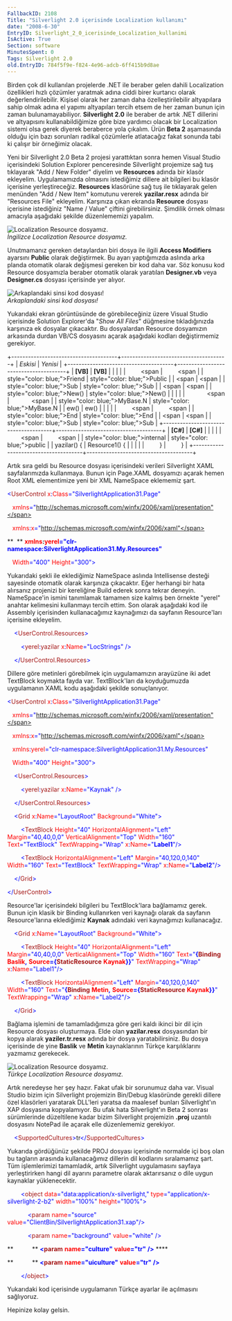 ```yaml
---
FallbackID: 2108
Title: "Silverlight 2.0 içerisinde Localization kullanımı"
date: "2008-6-30"
EntryID: Silverlight_2_0_icerisinde_Localization_kullanimi
IsActive: True
Section: software
MinutesSpent: 0
Tags: Silverlight 2.0
old.EntryID: 784f5f9e-f824-4e96-adcb-6ff415b9d8ae
---
```

Birden çok dil kullanılan projelerde .NET ile beraber gelen dahili
Localization özellikleri hızlı çözümler yaratmak adına ciddi birer
kurtarıcı olarak değerlendirilebilir. Kişisel olarak her zaman daha
özelleştirilebilir altyapılara sahip olmak adına el yapımı altyapıları
tercih etsem de her zaman bunun için zaman bulunamayabiliyor.
**Silverlight 2.0** ile beraber de artık .NET dillerini ve altyapısını
kullanabildiğimize göre bize yardımcı olacak bir Localization sistemi
olsa gerek diyerek beraberce yola çıkalım. Ürün **Beta 2** aşamasında
olduğu için bazı sorunları radikal çözümlerle atlatacağız fakat sonunda
tabi ki çalışır bir örneğimiz olacak.

Yeni bir Silverlight 2.0 Beta 2 projesi yarattıktan sonra hemen Visual
Studio içerisindeki Solution Explorer penceresinde Silverlight projemize
sağ tuş tıklayarak "Add / New Folder" diyelim ve **Resources** adında
bir klasör ekleyelim. Uygulamamızda olmasını istediğimiz dillere ait
bilgileri bu klasör içerisine yerleştireceğiz. **Resources** klasörüne
sağ tuş ile tıklayarak gelen menünden "Add / New Item" komutunu vererek
**yazilar.resx** adında bir "Resources File" ekleyelim. Karşınıza çıkan
ekranda **Resource** dosyası içerisine istediğiniz "Name / Value"
çiftini girebilirsiniz. Şimdilik örnek olması amacıyla aşağıdaki şekilde
düzenlememizi yapalım.

![Localization Resource
dosyamız.](media/Silverlight_2_0_icerisinde_Localization_kullanimi/29062008_3.png)\
 *İngilizce Localization Resource dosyamız.*

Unutmamanız gereken detaylardan biri dosya ile ilgili **Access
Modifiers** ayarsını **Public** olarak değiştirmek. Bu ayarı
yaptığımızda aslında arka planda otomatik olarak değişmesi gereken bir
kod daha var. Söz konusu kod Resource dosyamızla beraber otomatik olarak
yaratılan **Designer.vb** veya **Designer.cs** dosyası içerisinde yer
alıyor.

![Arkaplandaki sinsi kod
dosyası!](media/Silverlight_2_0_icerisinde_Localization_kullanimi/29062008_2.png)\
*Arkaplandaki sinsi kod dosyası!*

Yukarıdaki ekran görüntüsünde de görebileceğiniz üzere Visual Studio
içerisinde Solution Explorer'da "*Show All Files*" düğmesine
tıkladığınızda karşınıza ek dosyalar çıkacaktır. Bu dosyalardan Resource
dosyamızın arkasında durdan VB/CS dosyasını açarak aşağıdaki kodları
değiştirmemiz gerekiyor.

+--------------------------------------+--------------------------------------+
| *Eskisi*                             | *Yenisi*                             |
+--------------------------------------+--------------------------------------+
| **[VB]**                             | **[VB]**                             |
|                                      |                                      |
|         <span                        |         <span                        |
| style="color: blue;">Friend</span>   | style="color: blue;">Public</span>   |
| <span                                | <span                                |
| style="color: blue;">Sub</span>      | style="color: blue;">Sub</span>      |
| <span                                | <span                                |
| style="color: blue;">New</span>()    | style="color: blue;">New</span>()    |
|                                      |                                      |
|             <span                    |             <span                    |
| style="color: blue;">MyBase</span>.N | style="color: blue;">MyBase</span>.N |
| ew()                                 | ew()                                 |
|                                      |                                      |
|         <span                        |         <span                        |
| style="color: blue;">End</span>      | style="color: blue;">End</span>      |
| <span                                | <span                                |
| style="color: blue;">Sub</span>      | style="color: blue;">Sub</span>      |
+--------------------------------------+--------------------------------------+
| **[C\#]**                            | **[C\#]**                            |
|                                      |                                      |
|         <span                        |         <span                        |
| style="color: blue;">internal</span> | style="color: blue;">public</span>   |
| yazilar() {                          | Resource1() {                        |
|                                      |                                      |
|         }                            |         }                            |
+--------------------------------------+--------------------------------------+

Artık sıra geldi bu Resource dosyası içerisindeki verileri Silverlight
XAML sayfalarımızda kullanmaya. Bunun için Page.XAML dosyamızı açarak
hemen Root XML elementimize yeni bir XML NameSpace eklememiz şart.

<span style="color: blue;">\<</span><span
style="color: #a31515;">UserControl</span><span style="color: red;">
x</span><span style="color: blue;">:</span><span
style="color: red;">Class</span><span
style="color: blue;">="SilverlightApplication31.Page"</span>

   <span style="color: red;"> xmlns</span><span
style="color: blue;">="http://schemas.microsoft.com/winfx/2006/xaml/presentation"</span>

   <span style="color: red;"> xmlns</span><span
style="color: blue;">:</span><span style="color: red;">x</span><span
style="color: blue;">="http://schemas.microsoft.com/winfx/2006/xaml"</span>

**  ** <span style="color: red;"> **xmlns**</span>**:<span
style="color: red;">yerel</span><span
style="color: blue;">="clr-namespace:SilverlightApplication31.My.Resources"</span>**

   <span style="color: red;"> Width</span><span
style="color: blue;">="400"</span><span style="color: red;">
Height</span><span style="color: blue;">="300"\></span>

Yukarıdaki şekli ile eklediğimiz NameSpace aslında Intellisense desteği
sayesinde otomatik olarak karşınıza çıkacaktır. Eğer herhangi bir hata
alırsanız projenizi bir kereliğine Build ederek sonra tekrar deneyin.
NameSpace'in ismini tanımlamak tamamen size kalmış ben örnekte "yerel"
anahtar kelimesini kullanmayı tercih ettim. Son olarak aşağıdaki kod ile
Assembly içerisinden kullanacağımız kaynağımızı da sayfanın
Resource'ları içerisine ekleyelim.

<span style="color: #a31515;">    </span><span
style="color: blue;">\<</span><span
style="color: #a31515;">UserControl.Resources</span><span
style="color: blue;">\></span>

<span style="color: #a31515;">        </span><span
style="color: blue;">\<</span><span
style="color: #a31515;">yerel</span><span
style="color: blue;">:</span><span
style="color: #a31515;">yazilar</span><span style="color: red;">
x</span><span style="color: blue;">:</span><span
style="color: red;">Name</span><span style="color: blue;">="LocStrings"
/\></span>

<span style="color: #a31515;">    </span><span
style="color: blue;">\</</span><span
style="color: #a31515;">UserControl.Resources</span><span
style="color: blue;">\></span>

Dillere göre metinleri görebilmek için uygulamamızın arayüzüne iki adet
TextBlock koymakta fayda var. TextBlock'ları da koyduğumuzda uygulamanın
XAML kodu aşağıdaki şekilde sonuçlanıyor.

<span style="color: blue;">\<</span><span
style="color: #a31515;">UserControl</span><span style="color: red;">
x</span><span style="color: blue;">:</span><span
style="color: red;">Class</span><span
style="color: blue;">="SilverlightApplication31.Page"</span>

   <span style="color: red;"> xmlns</span><span
style="color: blue;">="http://schemas.microsoft.com/winfx/2006/xaml/presentation"</span>

   <span style="color: red;"> xmlns</span><span
style="color: blue;">:</span><span style="color: red;">x</span><span
style="color: blue;">="http://schemas.microsoft.com/winfx/2006/xaml"</span>

   <span style="color: red;"> xmlns</span><span
style="color: blue;">:</span><span style="color: red;">yerel</span><span
style="color: blue;">="clr-namespace:SilverlightApplication31.My.Resources"</span>

   <span style="color: red;"> Width</span><span
style="color: blue;">="400"</span><span style="color: red;">
Height</span><span style="color: blue;">="300"\></span>

<span style="color: #a31515;">    </span><span
style="color: blue;">\<</span><span
style="color: #a31515;">UserControl.Resources</span><span
style="color: blue;">\></span>

<span style="color: #a31515;">        </span><span
style="color: blue;">\<</span><span
style="color: #a31515;">yerel</span><span
style="color: blue;">:</span><span
style="color: #a31515;">yazilar</span><span style="color: red;">
x</span><span style="color: blue;">:</span><span
style="color: red;">Name</span><span style="color: blue;">="Kaynak"
/\></span>

<span style="color: #a31515;">    </span><span
style="color: blue;">\</</span><span
style="color: #a31515;">UserControl.Resources</span><span
style="color: blue;">\></span>

<span style="color: #a31515;">    </span><span
style="color: blue;">\<</span><span
style="color: #a31515;">Grid</span><span style="color: red;">
x</span><span style="color: blue;">:</span><span
style="color: red;">Name</span><span
style="color: blue;">="LayoutRoot"</span><span style="color: red;">
Background</span><span style="color: blue;">="White"\></span>

<span style="color: #a31515;">        </span><span
style="color: blue;">\<</span><span
style="color: #a31515;">TextBlock</span><span style="color: red;">
Height</span><span style="color: blue;">="40"</span><span
style="color: red;"> HorizontalAlignment</span><span
style="color: blue;">="Left"</span><span style="color: red;">
Margin</span><span style="color: blue;">="40,40,0,0"</span><span
style="color: red;"> VerticalAlignment</span><span
style="color: blue;">="Top"</span><span style="color: red;">
Width</span><span style="color: blue;">="160"</span><span
style="color: red;"> Text</span><span
style="color: blue;">="TextBlock"</span><span style="color: red;">
TextWrapping</span><span style="color: blue;">="Wrap"</span><span
style="color: red;"> x</span><span style="color: blue;">:</span><span
style="color: red;">Name</span><span
style="color: blue;">="**Label1**"/\></span>

<span style="color: #a31515;">        </span><span
style="color: blue;">\<</span><span
style="color: #a31515;">TextBlock</span><span style="color: red;">
HorizontalAlignment</span><span style="color: blue;">="Left"</span><span
style="color: red;"> Margin</span><span
style="color: blue;">="40,120,0,140"</span><span style="color: red;">
Width</span><span style="color: blue;">="160"</span><span
style="color: red;"> Text</span><span
style="color: blue;">="TextBlock"</span><span style="color: red;">
TextWrapping</span><span style="color: blue;">="Wrap"</span><span
style="color: red;"> x</span><span style="color: blue;">:</span><span
style="color: red;">Name</span><span
style="color: blue;">="**Label2**"/\></span>

<span style="color: #a31515;">    </span><span
style="color: blue;">\</</span><span
style="color: #a31515;">Grid</span><span style="color: blue;">\></span>

<span style="color: blue;">\</</span><span
style="color: #a31515;">UserControl</span><span
style="color: blue;">\></span>

Resource'lar içerisindeki bilgileri bu TextBlock'lara bağlamamız gerek.
Bunun için klasik bir Binding kullanırken veri kaynağı olarak da
sayfanın Resource'larına eklediğimiz **Kaynak** adındaki veri
kaynağımızı kullanacağız.

<span style="color: #a31515;">    </span><span
style="color: blue;">\<</span><span
style="color: #a31515;">Grid</span><span style="color: red;">
x</span><span style="color: blue;">:</span><span
style="color: red;">Name</span><span
style="color: blue;">="LayoutRoot"</span><span style="color: red;">
Background</span><span style="color: blue;">="White"\></span>

<span style="color: #a31515;">        </span><span
style="color: blue;">\<</span><span
style="color: #a31515;">TextBlock</span><span style="color: red;">
Height</span><span style="color: blue;">="40"</span><span
style="color: red;"> HorizontalAlignment</span><span
style="color: blue;">="Left"</span><span style="color: red;">
Margin</span><span style="color: blue;">="40,40,0,0"</span><span
style="color: red;"> VerticalAlignment</span><span
style="color: blue;">="Top"</span><span style="color: red;">
Width</span><span style="color: blue;">="160"</span><span
style="color: red;"> Text</span><span
style="color: blue;">="**{**</span><span
style="color: #a31515;">**Binding**</span><span style="color: red;">
**Baslik**</span><span style="color: blue;">**,**</span><span
style="color: red;"> **Source**</span><span
style="color: blue;">**={**</span><span
style="color: #a31515;">**StaticResource**</span><span
style="color: red;"> **Kaynak**</span><span
style="color: blue;">**}}**"</span><span style="color: red;">
TextWrapping</span><span style="color: blue;">="Wrap"</span><span
style="color: red;"> x</span><span style="color: blue;">:</span><span
style="color: red;">Name</span><span
style="color: blue;">="Label1"/\></span>

<span style="color: #a31515;">        </span><span
style="color: blue;">\<</span><span
style="color: #a31515;">TextBlock</span><span style="color: red;">
HorizontalAlignment</span><span style="color: blue;">="Left"</span><span
style="color: red;"> Margin</span><span
style="color: blue;">="40,120,0,140"</span><span style="color: red;">
Width</span><span style="color: blue;">="160"</span><span
style="color: red;"> Text</span><span
style="color: blue;">="**{**</span><span
style="color: #a31515;">**Binding**</span><span style="color: red;">
**Metin**</span><span style="color: blue;">**,**</span><span
style="color: red;"> **Source**</span><span
style="color: blue;">**={**</span><span
style="color: #a31515;">**StaticResource**</span><span
style="color: red;"> **Kaynak**</span><span
style="color: blue;">**}}**"</span><span style="color: red;">
TextWrapping</span><span style="color: blue;">="Wrap"</span><span
style="color: red;"> x</span><span style="color: blue;">:</span><span
style="color: red;">Name</span><span
style="color: blue;">="Label2"/\></span>

<span style="color: #a31515;">    </span><span
style="color: blue;">\</</span><span
style="color: #a31515;">Grid</span><span style="color: blue;">\></span>

Bağlama işlemini de tamamladığımıza göre geri kaldı ikinci bir dil için
Resource dosyası oluşturmaya. Elde olan **yazilar.resx** dosyasından bir
kopya alarak **yaziler.tr.resx** adında bir dosya yaratabilirsiniz. Bu
dosya içerisinde de yine **Baslik** ve **Metin** kaynaklarının Türkçe
karşılıklarını yazmamız gerekecek.

![Localization Resource
dosyamız.](media/Silverlight_2_0_icerisinde_Localization_kullanimi/29062008_1.png)\
 *Türkçe Localization Resource dosyamız.*

Artık neredeyse her şey hazır. Fakat ufak bir sorunumuz daha var. Visual
Studio bizim için Silverlight projemizin Bin/Debug klasöründe gerekli
dillere özel klasörleri yaratarak DLL'leri yaratsa da maalesef bunları
Silverlight'ın XAP dosyasına kopyalamıyor. Bu ufak hata Silverlight'ın
Beta 2 sonrası sürümlerinde düzeltilene kadar bizim Silverlight
projemizin **.proj** uzantılı dosyasını NotePad ile açarak elle
düzenlememiz gerekiyor.

<span style="color: blue;">    \<</span><span
style="color: #a31515;">SupportedCultures</span><span
style="color: blue;">\></span>tr<span
style="color: blue;">\</</span><span
style="color: #a31515;">SupportedCultures</span><span
style="color: blue;">\></span>

Yukarıda gördüğünüz şekilde PROJ dosyası içerisinde normalde içi boş
olan bu tagların arasında kullanacağımız dillerin dil kodlarını
sıralamamız şart. Tüm işlemlerimizi tamamladık, artık Silverlight
uygulamasını sayfaya yerleştirirken hangi dil ayarını parametre olarak
aktarırsanız o dile uygun kaynaklar yüklenecektir.

        <span style="color: blue;">\<</span><span
style="color: #a31515;">object</span> <span
style="color: red;">data</span><span
style="color: blue;">="data:application/x-silverlight,"</span> <span
style="color: red;">type</span><span
style="color: blue;">="application/x-silverlight-2-b2"</span> <span
style="color: red;">width</span><span
style="color: blue;">="100%"</span> <span
style="color: red;">height</span><span
style="color: blue;">="100%"\></span>

            <span style="color: blue;">\<</span><span
style="color: #a31515;">param</span> <span
style="color: red;">name</span><span
style="color: blue;">="source"</span> <span
style="color: red;">value</span><span
style="color: blue;">="ClientBin/SilverlightApplication31.xap"/\></span>

            <span style="color: blue;">\<</span><span
style="color: #a31515;">param</span> <span
style="color: red;">name</span><span
style="color: blue;">="background"</span> <span
style="color: red;">value</span><span
style="color: blue;">="white"</span> <span
style="color: blue;">/\></span>

**           ** <span style="color: blue;">**\<**</span><span
style="color: #a31515;">**param**</span> <span style="color: red;">
**name**</span><span style="color: blue;">**="culture"**</span> <span
style="color: red;"> **value**</span><span
style="color: blue;">**="tr"**</span> <span style="color: blue;">
**/\>**</span> ****

**           ** <span style="color: blue;">**\<**</span><span
style="color: #a31515;">**param**</span> <span style="color: red;">
**name**</span><span style="color: blue;">**="uiculture"**</span> <span
style="color: red;"> **value**</span><span
style="color: blue;">**="tr"**</span> <span style="color: blue;">
**/\>**</span>

        <span style="color: blue;">\</</span><span
style="color: #a31515;">object</span><span
style="color: blue;">\></span>

Yukarıdaki kod içerisinde uygulamanın Türkçe ayarlar ile açılmasını
sağlıyoruz.

Hepinize kolay gelsin.


